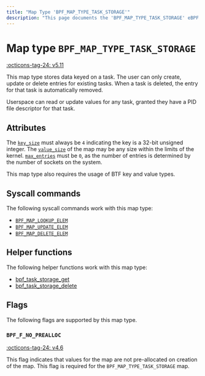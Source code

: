 ```yaml
---
title: "Map Type 'BPF_MAP_TYPE_TASK_STORAGE'"
description: "This page documents the 'BPF_MAP_TYPE_TASK_STORAGE' eBPF map type, including its definition, usage, program types that can use it, and examples."
---
```

# Map type `BPF_MAP_TYPE_TASK_STORAGE`

<!-- [FEATURE_TAG](BPF_MAP_TYPE_TASK_STORAGE) -->
[:octicons-tag-24: v5.11](https://github.com/torvalds/linux/commit/4cf1bc1f10452065a29d576fc5693fc4fab5b919)
<!-- [/FEATURE_TAG] -->

This map type stores data keyed on a task. The user can only create, update or delete entries for existing tasks. When a task is deleted, the entry for that task is automatically removed.

Userspace can read or update values for any task, granted they have a PID file descriptor for that task.

## Attributes

The [`key_size`](../syscall/BPF_MAP_CREATE.md#key_size) must always be `4` indicating the key is a 32-bit unsigned integer. The [`value_size`](../syscall/BPF_MAP_CREATE.md#value_size) of the map may be any size within the limits of the kernel. [`max_entries`](../syscall/BPF_MAP_CREATE.md#max_entries) must be `0`, as the number of entries is determined by the number of sockets on the system.

This map type also requires the usage of BTF key and value types.

## Syscall commands

The following syscall commands work with this map type:

* [`BPF_MAP_LOOKUP_ELEM`](../syscall/BPF_MAP_LOOKUP_ELEM.md)
* [`BPF_MAP_UPDATE_ELEM`](../syscall/BPF_MAP_UPDATE_ELEM.md)
* [`BPF_MAP_DELETE_ELEM`](../syscall/BPF_MAP_DELETE_ELEM.md)

## Helper functions

The following helper functions work with this map type:

<!-- DO NOT EDIT MANUALLY -->
<!-- [MAP_HELPER_FUNC_REF] -->
 * [bpf_task_storage_get](../helper-function/bpf_task_storage_get.md)
 * [bpf_task_storage_delete](../helper-function/bpf_task_storage_delete.md)
<!-- [/MAP_HELPER_FUNC_REF] -->

## Flags

The following flags are supported by this map type.

### `BPF_F_NO_PREALLOC`

[:octicons-tag-24: v4.6](https://github.com/torvalds/linux/commit/6c90598174322b8888029e40dd84a4eb01f56afe)

This flag indicates that values for the map are not pre-allocated on creation of the map. This flag is required for the `BPF_MAP_TYPE_TASK_STORAGE` map.
